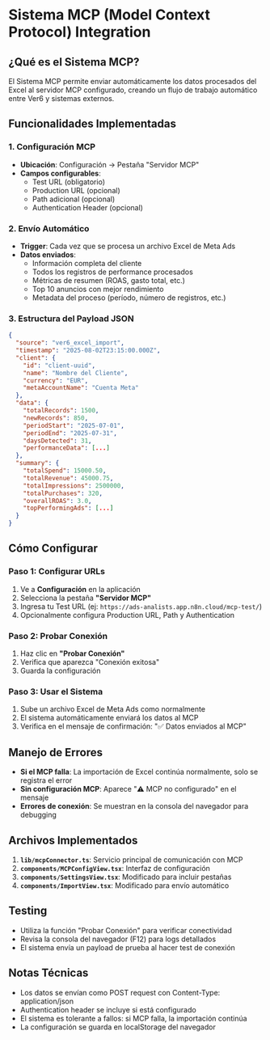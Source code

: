 # Sistema MCP (Model Context Protocol) Integration

## ¿Qué es el Sistema MCP?

El Sistema MCP permite enviar automáticamente los datos procesados del Excel al servidor MCP configurado, creando un flujo de trabajo automático entre Ver6 y sistemas externos.

## Funcionalidades Implementadas

### 1. Configuración MCP
- **Ubicación**: Configuración → Pestaña "Servidor MCP"
- **Campos configurables**:
  - Test URL (obligatorio)
  - Production URL (opcional)
  - Path adicional (opcional)
  - Authentication Header (opcional)

### 2. Envío Automático
- **Trigger**: Cada vez que se procesa un archivo Excel de Meta Ads
- **Datos enviados**:
  - Información completa del cliente
  - Todos los registros de performance procesados
  - Métricas de resumen (ROAS, gasto total, etc.)
  - Top 10 anuncios con mejor rendimiento
  - Metadata del proceso (período, número de registros, etc.)

### 3. Estructura del Payload JSON

```json
{
  "source": "ver6_excel_import",
  "timestamp": "2025-08-02T23:15:00.000Z",
  "client": {
    "id": "client-uuid",
    "name": "Nombre del Cliente",
    "currency": "EUR",
    "metaAccountName": "Cuenta Meta"
  },
  "data": {
    "totalRecords": 1500,
    "newRecords": 850,
    "periodStart": "2025-07-01",
    "periodEnd": "2025-07-31",
    "daysDetected": 31,
    "performanceData": [...]
  },
  "summary": {
    "totalSpend": 15000.50,
    "totalRevenue": 45000.75,
    "totalImpressions": 2500000,
    "totalPurchases": 320,
    "overallROAS": 3.0,
    "topPerformingAds": [...]
  }
}
```

## Cómo Configurar

### Paso 1: Configurar URLs
1. Ve a **Configuración** en la aplicación
2. Selecciona la pestaña **"Servidor MCP"**
3. Ingresa tu Test URL (ej: `https://ads-analists.app.n8n.cloud/mcp-test/`)
4. Opcionalmente configura Production URL, Path y Authentication

### Paso 2: Probar Conexión
1. Haz clic en **"Probar Conexión"**
2. Verifica que aparezca "Conexión exitosa"
3. Guarda la configuración

### Paso 3: Usar el Sistema
1. Sube un archivo Excel de Meta Ads como normalmente
2. El sistema automáticamente enviará los datos al MCP
3. Verifica en el mensaje de confirmación: "✅ Datos enviados al MCP"

## Manejo de Errores

- **Si el MCP falla**: La importación de Excel continúa normalmente, solo se registra el error
- **Sin configuración MCP**: Aparece "⚠️ MCP no configurado" en el mensaje
- **Errores de conexión**: Se muestran en la consola del navegador para debugging

## Archivos Implementados

1. **`lib/mcpConnector.ts`**: Servicio principal de comunicación con MCP
2. **`components/MCPConfigView.tsx`**: Interfaz de configuración
3. **`components/SettingsView.tsx`**: Modificado para incluir pestañas
4. **`components/ImportView.tsx`**: Modificado para envío automático

## Testing

- Utiliza la función "Probar Conexión" para verificar conectividad
- Revisa la consola del navegador (F12) para logs detallados
- El sistema envía un payload de prueba al hacer test de conexión

## Notas Técnicas

- Los datos se envían como POST request con Content-Type: application/json
- Authentication header se incluye si está configurado
- El sistema es tolerante a fallos: si MCP falla, la importación continúa
- La configuración se guarda en localStorage del navegador
